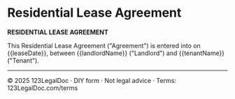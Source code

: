 # Residential Lease Agreement

**RESIDENTIAL LEASE AGREEMENT**

This Residential Lease Agreement ("Agreement") is entered into on {{leaseDate}}, between {{landlordName}} ("Landlord") and {{tenantName}} ("Tenant").

---

© 2025 123LegalDoc · DIY form · Not legal advice · Terms: 123LegalDoc.com/terms
